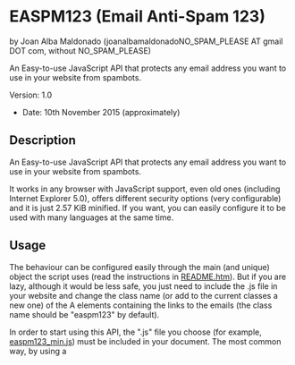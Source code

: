 EASPM123 (Email Anti-Spam 123) 
============================== 
by Joan Alba Maldonado (joanalbamaldonadoNO_SPAM_PLEASE AT gmail DOT com, without NO_SPAM_PLEASE)

An Easy-to-use JavaScript API that protects any email address you want to use in your website from spambots.

Version: 1.0 
- Date: 10th November 2015 (approximately)


## Description

An Easy-to-use JavaScript API that protects any email address you want to use in your website from spambots.

It works in any browser with JavaScript support, even old ones (including Internet Explorer 5.0), offers different security options (very configurable) and it is just 2.57 KiB minified. If you want, you can easily configure it to be used with many languages at the same time.


## Usage

The behaviour can be configured easily through the main (and unique) object the script uses (read the instructions in [README.htm](README.html)). But if you are lazy, although it would be less safe, you just need to include the .js file in your website and change the class name (or add to the current classes a new one) of the A elements containing the links to the emails (the class name should be "easpm123" by default).

In order to start using this API, the ".js" file you choose (for example, [easpm123_min.js](easpm123_min.js)) must be included in your document. The most common way, by using a _<SCRIPT>_ tag:
	```
	<script src="easpm123_min.js" type="text/javascript" language="javascript"></script>
	```

If we decide to use the main (and unique) object (recommended for improving safety), this is how it looks like:
	```
	EASPM123
	(
		autoLoad:boolean, //Auto-load when the document is ready. Default is true.
		//Note: Next values can be set to null for default or use [] if you don't want any:
		linkClasses:strings_array, //Classes used by A tags. Default is ["easpm123"].
		withoutNoSpamLabelClasses:strings_array, //Classes used by without-no-spam label tags. Default is ["easpm123_label"].
		linkIDs:strings_array, //IDs used by A tags. Default is ["easpm123"].
		withoutNoSpamLabelIDs:strings_array, //IDs used by without-no-spam label tags. Default is ["easpm123_label"].
		textsToClear:strings_array, //Texts to be cleared (case sensitive). Default is ["NO_SPAM_WELCOME"]
		atSymbolAliases:strings_array, //Texts that will be replaced by AT (@) symbol. Default is ["{*AT_HERE*}"].
		eventNames:strings_array //Events that will fire the script (leave it empty to do it automatically without events). Default is ["mouseover", "click", "touchstart"].
	);
	```	

The parameters accepted are the following ones:

| Parameter					| Description   | Default value | Mandatory? |
| --------------------------| ------------- | ------------- | ---------- |
| autoLoad					| Content Cell  |               | No         |
| linkClasses				| Content Cell  |               | No         |
| withoutNoSpamLabelClasses	| Content Cell  |               | No         |
| linkIDs					| Content Cell	|               | No         |
| withoutNoSpamLabelIDs		| Content Cell  |               | No         |
| textsToClear				| Content Cell  |               | No         |
| atSymbolAliases			| Content Cell  |               | No         |
| eventNames				| Content Cell  |               | No         |

Note that, except for the first parameter (**autoLoad**), all the rest of parameter can accept the **null** value if we want to use the default value or can also accept the **[]** value in the case that we do not want any value at all.

	
### Example 1 - Easiest way (not so safe), with just HTML: 

This way, any **<a>** tag whose **id** or **class** property is **easpm123**, will be affected. The default text to remove from the email will be "NO_SPAM_WELCOME" and the "{*AT_HERE*}" will be replaced by the at (@) symbol.

The text inside of the elements whose **id** or **class** property is **easpm123_label** will be removed automatically when the page loads.

The real email address will be shown when the user is over or click or taps the email link (the **<a>** tag described above).


#### HTML:
		<a id="easpm123" href="mailto:email{*AT_HERE*}NO_SPAM_WELCOMEexample.com">email{*AT_HERE*}<del style="text-decoration:line-through;"><s>NO_SPAM_WELCOME</s></del>example.com</a>
		<span id="easpm123_label">(without NO_SPAM_WELCOME)</span>
		(PUT THE MOUSE CURSOR OVER THE EMAILS OR CLICK/TAP THEM!)


### Example 2 - Very easy way (safer), with HTML and a bit of JavaScript:

#### HTML:

		

	


## Final comments

Following the instructions and some guidelines (included inside the package), the email addresses should be human-understandable even when JavaScript is disabled.

If you are tired of being spammed, you should try this little script (with an email address which spambots don't know yet!).


## License

Forbidden to use without keeping the author's name and copyright clauses. For non-commercial purposes only (unless you contact me and pay for a license).